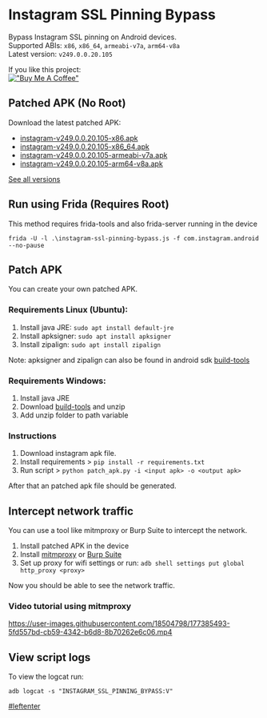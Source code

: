 # Instagram SSL Pinning Bypass

Bypass Instagram SSL pinning on Android devices.  
Supported ABIs: `x86`, `x86_64`, `armeabi-v7a`, `arm64-v8a`  
Latest version: `v249.0.0.20.105`

If you like this project:  
[!["Buy Me A Coffee"](https://www.buymeacoffee.com/assets/img/custom_images/orange_img.png)](https://www.buymeacoffee.com/eltimusa4q)

## Patched APK (No Root)

Download the latest patched APK: 
+ [instagram-v249.0.0.20.105-x86.apk](https://github.com/Eltion/Instagram-SSL-Pinning-Bypass/releases/download/v249.0.0.20.105/instagram-v249.0.0.20.105-x86.apk)
+ [instagram-v249.0.0.20.105-x86_64.apk](https://github.com/Eltion/Instagram-SSL-Pinning-Bypass/releases/download/v249.0.0.20.105/instagram-v249.0.0.20.105-x86_64.apk)
+ [instagram-v249.0.0.20.105-armeabi-v7a.apk](https://github.com/Eltion/Instagram-SSL-Pinning-Bypass/releases/download/v249.0.0.20.105/instagram-v249.0.0.20.105-armeabi-v7a.apk)
+ [instagram-v249.0.0.20.105-arm64-v8a.apk](https://github.com/Eltion/Instagram-SSL-Pinning-Bypass/releases/download/v249.0.0.20.105/instagram-v249.0.0.20.105-arm64-v8a.apk)

[See all versions](https://github.com/Eltion/Instagram-SSL-Pinning-Bypass/releases/)

## Run using Frida (Requires Root)

This method requires frida-tools and also frida-server running in the device
```
frida -U -l .\instagram-ssl-pinning-bypass.js -f com.instagram.android --no-pause
```

## Patch APK

You can create your own patched APK. 


### Requirements Linux (Ubuntu):
1. Install java JRE: `sudo apt install default-jre`
2. Install apksigner: `sudo apt install apksigner`
3. Install zipalign: `sudo apt install zipalign`  

Note: apksigner and zipalign can also be found in android sdk [build-tools](https://dl.google.com/android/repository/build-tools_r30.0.1-linux.zip)

### Requirements Windows:
1. Install java JRE
2. Download [build-tools](https://dl.google.com/android/repository/build-tools_r30.0.1-windows.zip) and unzip
3. Add unzip folder to path variable

### Instructions

1. Download instagram apk file.
2. Install requirements > `pip install -r requirements.txt`
3. Run script > `python patch_apk.py -i <input apk> -o <output apk>`

After that an patched apk file should be generated.

## Intercept network traffic

You can use a tool like mitmproxy or Burp Suite to intercept the network.

1. Install patched APK in the device
2. Install [mitmproxy](https://mitmproxy.org/) or [Burp Suite](https://portswigger.net/burp)
3. Set up proxy for wifi settings or run: `adb shell settings put global http_proxy <proxy>`

Now you should be able to see the network traffic.

### Video tutorial using mitmproxy
https://user-images.githubusercontent.com/18504798/177385493-5fd557bd-cb59-4342-b6d8-8b70262e6c06.mp4


## View script logs
To view the logcat run:
```
adb logcat -s "INSTAGRAM_SSL_PINNING_BYPASS:V"
```

[#leftenter](#leftenter)
